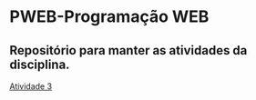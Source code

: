 # PWEB-Programação WEB

## Repositório para manter as atividades da disciplina.

[Atividade 3]([https://www.genome.gov/](https://github.com/br-cardoso/pweb/blob/main/Atividade3/index.html))
